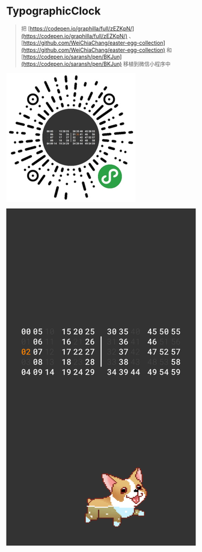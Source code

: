 # TypographicClock

> 把 [https://codepen.io/graphilla/full/zEZKpN/](https://codepen.io/graphilla/full/zEZKpN/) 、 [https://github.com/WeiChiaChang/easter-egg-collection](https://github.com/WeiChiaChang/easter-egg-collection) 和 [https://codepen.io/saransh/pen/BKJun](https://codepen.io/saransh/pen/BKJun) 移植到微信小程序中

![](https://github.com/xyqfer/blog/raw/master/img/TypographicClock.jpg)

![](https://github.com/xyqfer/blog/raw/master/img/TypographicClock-screenshot.png)

